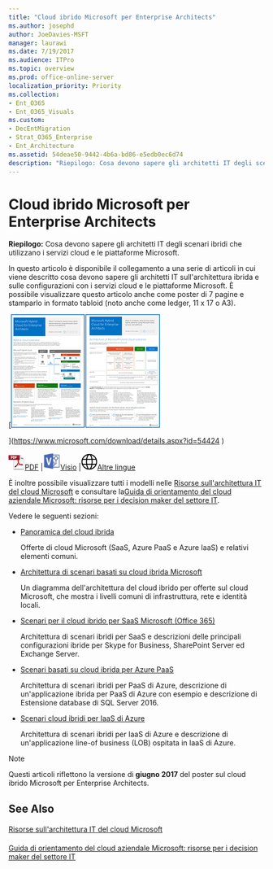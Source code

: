 ```yaml
---
title: "Cloud ibrido Microsoft per Enterprise Architects"
ms.author: josephd
author: JoeDavies-MSFT
manager: laurawi
ms.date: 7/19/2017
ms.audience: ITPro
ms.topic: overview
ms.prod: office-online-server
localization_priority: Priority
ms.collection:
- Ent_O365
- Ent_O365_Visuals
ms.custom:
- DecEntMigration
- Strat_O365_Enterprise
- Ent_Architecture
ms.assetid: 54deae50-9442-4b6a-bd86-e5edb0ec6d74
description: "Riepilogo: Cosa devono sapere gli architetti IT degli scenari ibridi che utilizzano i servizi cloud e le piattaforme Microsoft."
---
```


# Cloud ibrido Microsoft per Enterprise Architects

 **Riepilogo:** Cosa devono sapere gli architetti IT degli scenari ibridi che utilizzano i servizi cloud e le piattaforme Microsoft.
  
In questo articolo è disponibile il collegamento a una serie di articoli in cui viene descritto cosa devono sapere gli architetti IT sull'architettura ibrida e sulle configurazioni con i servizi cloud e le piattaforme Microsoft. È possibile visualizzare questo articolo anche come poster di 7 pagine e stamparlo in formato tabloid (noto anche come ledger, 11 x 17 o A3).
  
[![Immagine di scorrimento per modello ibrido del cloud Microsoft](images/9989c71e-f6a0-4dbe-906c-43e67b3ce537.png)
  
](https://www.microsoft.com/download/details.aspx?id=54424
)
  
![File PDF](images/ITPro_Other_PDFicon.png)[PDF](https://go.microsoft.com/fwlink/p/?linkid=842082) |![File Visio](images/ITPro_Other_VisioIcon.jpg)[Visio](https://go.microsoft.com/fwlink/p/?linkid=842083) |![Visualizzare una pagina con le versioni in altre lingue](images/e16c992d-b0f8-48ae-bf44-db7a9fcaab9e.png)[Altre lingue](https://www.microsoft.com/download/details.aspx?id=54424)
  
È inoltre possibile visualizzare tutti i modelli nelle [Risorse sull'architettura IT del cloud Microsoft](microsoft-cloud-it-architecture-resources.md) e consultare la[Guida di orientamento del cloud aziendale Microsoft: risorse per i decision maker del settore IT](https://aka.ms/cloudarchitecture).
  
Vedere le seguenti sezioni:
  
- [Panoramica del cloud ibrida](hybrid-cloud-overview.md)
    
    Offerte di cloud Microsoft (SaaS, Azure PaaS e Azure IaaS) e relativi elementi comuni.
    
- [Architettura di scenari basati su cloud ibrida Microsoft](architecture-of-microsoft-hybrid-cloud-scenarios.md)
    
    Un diagramma dell'architettura del cloud ibrido per offerte sul cloud Microsoft, che mostra i livelli comuni di infrastruttura, rete e identità locali.
    
- [Scenari per il cloud ibrido per SaaS Microsoft (Office 365)](hybrid-cloud-scenarios-for-microsoft-saas-office-365.md)
    
    Architettura di scenari ibridi per SaaS e descrizioni delle principali configurazioni ibride per Skype for Business, SharePoint Server ed Exchange Server.
    
- [Scenari basati su cloud ibrida per Azure PaaS](hybrid-cloud-scenarios-for-azure-paas.md)
    
    Architettura di scenari ibridi per PaaS di Azure, descrizione di un'applicazione ibrida per PaaS di Azure con esempio e descrizione di Estensione database di SQL Server 2016.
    
- [Scenari cloud ibridi per IaaS di Azure](hybrid-cloud-scenarios-for-azure-iaas.md)
    
    Architettura di scenari ibridi per IaaS di Azure e descrizione di un'applicazione line-of business (LOB) ospitata in IaaS di Azure.
    
> [!NOTE]
> Questi articoli riflettono la versione di **giugno 2017** del poster sul cloud ibrido Microsoft per Enterprise Architects.
  
## See Also

#### 

[Risorse sull'architettura IT del cloud Microsoft](microsoft-cloud-it-architecture-resources.md)
#### 

[Guida di orientamento del cloud aziendale Microsoft: risorse per i decision maker del settore IT](https://sway.com/FJ2xsyWtkJc2taRD)

